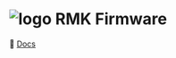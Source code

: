 # ![logo](https://github.com/rmk-firmware/rmk/blob/master/docs/public/favicon-32x32.png?raw=true) RMK Firmware

📖 [Docs](https://rmk-firmware.github.io/rmk)